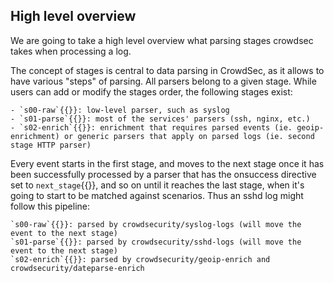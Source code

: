 ## High level overview

We are going to take a high level overview what parsing stages crowdsec takes when processing a log.

The concept of stages is central to data parsing in CrowdSec, as it allows to have various "steps" of parsing. All parsers belong to a given stage. While users can add or modify the stages order, the following stages exist:

    - `s00-raw`{{}}: low-level parser, such as syslog
    - `s01-parse`{{}}: most of the services' parsers (ssh, nginx, etc.)
    - `s02-enrich`{{}}: enrichment that requires parsed events (ie. geoip-enrichment) or generic parsers that apply on parsed logs (ie. second stage HTTP parser)

Every event starts in the first stage, and moves to the next stage once it has been successfully processed by a parser that has the onsuccess directive set to `next_stage`{{}}, and so on until it reaches the last stage, when it's going to start to be matched against scenarios. Thus an sshd log might follow this pipeline:

    `s00-raw`{{}}: parsed by crowdsecurity/syslog-logs (will move the event to the next stage)
    `s01-parse`{{}}: parsed by crowdsecurity/sshd-logs (will move the event to the next stage)
    `s02-enrich`{{}}: parsed by crowdsecurity/geoip-enrich and crowdsecurity/dateparse-enrich